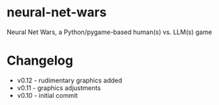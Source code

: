 # neural-net-wars
Neural Net Wars, a Python/pygame-based human(s) vs. LLM(s) game

# Changelog
- v0.12 - rudimentary graphics added
- v0.11 - graphics adjustments
- v0.10 - initial commit